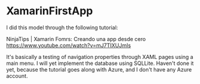 # XamarinFirstApp

I did this model through the following tutorial:

NinjaTips | Xamarin Fomrs: Creando una app desde cero
https://www.youtube.com/watch?v=mJ7TIXUJmIs

It's basically a testing of navigation properties through XAML pages using a main menu.
I will yet implement the database using SQLLite.
Haven't done it yet, because the tutorial goes along with Azure, and I don't have any Azure account.
